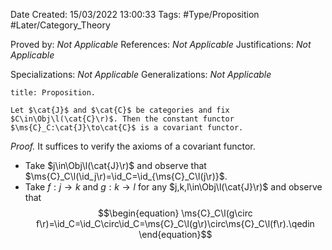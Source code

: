 <div class="topSpace"></div>

Date Created: 15/03/2022 13:00:33
Tags: #Type/Proposition #Later/Category_Theory

Proved by: <i>Not Applicable</i>
References: <i>Not Applicable</i>
Justifications: <i>Not Applicable</i>

Specializations: <i>Not Applicable</i>
Generalizations: <i>Not Applicable</i>

``` ad-Proposition
title: Proposition.

Let $\cat{J}$ and $\cat{C}$ be categories and fix $C\in\Obj\l(\cat{C}\r)$. Then the constant functor $\ms{C}_C:\cat{J}\to\cat{C}$ is a covariant functor.

```

<i>Proof.</i> It suffices to verify the axioms of a covariant functor.
* Take $j\in\Obj\l(\cat{J}\r)$ and observe that $\ms{C}_C\l(\id_j\r)=\id_C=\id_{\ms{C}_C\l(j\r)}$.
* Take $f:j\to k$ and $g:k\to l$ for any $j,k,l\in\Obj\l(\cat{J}\r)$ and observe that
$$\begin{equation}
    \ms{C}_C\l(g\circ f\r)=\id_C=\id_C\circ\id_C=\ms{C}_C\l(g\r)\circ\ms{C}_C\l(f\r).\qedin
\end{equation}$$
